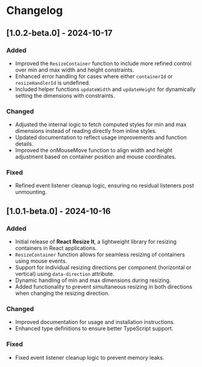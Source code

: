 # Changelog

## [1.0.2-beta.0] - 2024-10-17
### Added
- Improved the `ResizeContainer` function to include more refined control over min and max width and height constraints.
- Enhanced error handling for cases where either `containerId` or `resizeHandlerId` is undefined.
- Included helper functions `updateWidth` and `updateHeight` for dynamically setting the dimensions with constraints.
  
### Changed
- Adjusted the internal logic to fetch computed styles for min and max dimensions instead of reading directly from inline styles.
- Updated documentation to reflect usage improvements and function details.
- Improved the onMouseMove function to align width and height adjustment based on container position and mouse coordinates.

### Fixed
- Refined event listener cleanup logic, ensuring no residual listeners post unmounting.
  
## [1.0.1-beta.0] - 2024-10-16
### Added
- Initial release of **React Resize It**, a lightweight library for resizing containers in React applications.
- `ResizeContainer` function allows for seamless resizing of containers using mouse events.
- Support for individual resizing directions per component (horizontal or vertical) using `data-direction` attribute.
- Dynamic handling of min and max dimensions during resizing.
- Added functionality to prevent simultaneous resizing in both directions when changing the resizing direction.

### Changed
- Improved documentation for usage and installation instructions.
- Enhanced type definitions to ensure better TypeScript support.

### Fixed
- Fixed event listener cleanup logic to prevent memory leaks.
